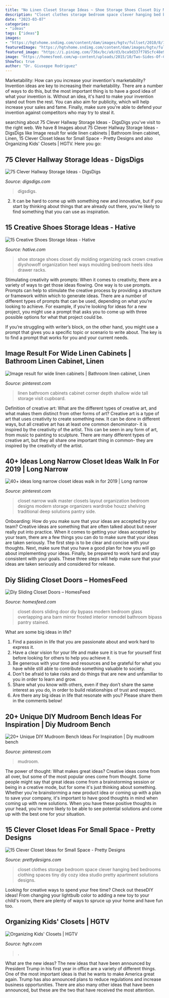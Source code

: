 ```yaml
---
title: "No Linen Closet Storage Ideas ~ Shoe Storage Shoes Closet Diy Molding Organizing Rack Crown Creative Diyshowoff Organization Heel Ways Moulding Bedroom Heels Idea Drawer Racks"
description: "Closet clothes storage bedroom space clever hanging bed bedrooms clothing spaces tiny diy cozy idea studio pretty apartment solutions designs"
date: "2023-03-07"
categories:
- "ideas"
tags: ["ideas"]
images:
- "https://hgtvhome.sndimg.com/content/dam/images/hgtv/fullset/2010/8/19/0/RMS_annehayes-modern-babys-closet_s3x4.jpg.rend.hgtvcom.616.822.suffix/1400948936471.jpeg"
featuredImage: "https://hgtvhome.sndimg.com/content/dam/images/hgtv/fullset/2010/8/19/0/RMS_annehayes-modern-babys-closet_s3x4.jpg.rend.hgtvcom.616.822.suffix/1400948936471.jpeg"
featured_image: "https://i.pinimg.com/736x/bc/a9/d3/bca9d337f785cfc48e9b3da4333152d2.jpg"
image: "https://homesfeed.com/wp-content/uploads/2015/10/Two-Sides-Of-Closet-Sliding-Door.jpg"
ShowToc: true
author: "Dr. Giuseppe Rodriguez"
---
```



Marketability: How can you increase your invention's marketability?
Invention ideas are key to increasing their marketability. There are a number of ways to do this, but the most important thing is to have a good idea of what your invention is. Without an idea, it's hard to make your invention stand out from the rest. You can also aim for publicity, which will help increase your sales and fame. Finally, make sure you're able to defend your invention against competitors who may try to steal it.

	

		
searching about 75 Clever Hallway Storage Ideas - DigsDigs you've visit to the right web. We have 8 Images about 75 Clever Hallway Storage Ideas - DigsDigs like Image result for wide linen cabinets | Bathroom linen cabinet, Linen, 15 Clever Closet Ideas for Small Space - Pretty Designs and also Organizing Kids&#039; Closets | HGTV. Here you go:
		
    
## 75 Clever Hallway Storage Ideas - DigsDigs

<img loading=lazy src="https://www.digsdigs.com/photos/2013/08/63-clever-hallway-storage-ideas-4.jpg" onerror="this.onerror=null;this.src='https://tse3.mm.bing.net/th?id=OIP.1j_WuQV-rPcM9g1aeBcmWAHaLH&amp;pid=15.1';" alt="75 Clever Hallway Storage Ideas - DigsDigs">

_Source: digsdigs.com_

>digsdigs. 

	

2. It can be hard to come up with something new and innovative, but if you start by thinking about things that are already out there, you're likely to find something that you can use as inspiration. 

    
## 15 Creative Shoes Storage Ideas - Hative

<img loading=lazy src="http://hative.com/wp-content/uploads/2014/11/shoes-storage-ideas/5-decorative-molding.jpg" onerror="this.onerror=null;this.src='https://tse2.mm.bing.net/th?id=OIP.TE0LJpjb0GXjk1cSIcfdTwHaLH&amp;pid=15.1';" alt="15 Creative Shoes Storage Ideas - Hative">

_Source: hative.com_

>shoe storage shoes closet diy molding organizing rack crown creative diyshowoff organization heel ways moulding bedroom heels idea drawer racks. 

	

Stimulating creativity with prompts:
When it comes to creativity, there are a variety of ways to get those ideas flowing. One way is to use prompts. Prompts can help to stimulate the creative process by providing a structure or framework within which to generate ideas.
There are a number of different types of prompts that can be used, depending on what you’re looking to achieve. For example, if you’re looking for ideas for a new project, you might use a prompt that asks you to come up with three possible options for what that project could be.

If you’re struggling with writer’s block, on the other hand, you might use a prompt that gives you a specific topic or scenario to write about. The key is to find a prompt that works for you and your current needs.

    
## Image Result For Wide Linen Cabinets | Bathroom Linen Cabinet, Linen

<img loading=lazy src="https://i.pinimg.com/736x/68/53/ad/6853ad7a056a8f48df2aae581cf50252.jpg" onerror="this.onerror=null;this.src='https://tse4.mm.bing.net/th?id=OIP.YeKV6NyQSfjDz9esWYMkpAHaLO&amp;pid=15.1';" alt="Image result for wide linen cabinets | Bathroom linen cabinet, Linen">

_Source: pinterest.com_

>linen bathroom cabinets cabinet corner depth shallow wide tall storage visit cupboard. 

	

Definition of creative art: What are the different types of creative art, and what makes them distinct from other forms of art?
Creative art is a type of art that uses creativity to create something new. It can be done in different ways, but all creative art has at least one common denominator- it is inspired by the creativity of the artist. This can be seen in any form of art, from music to painting to sculpture. There are many different types of creative art, but they all share one important thing in common- they are inspired by the creativity of the artist.

    
## 40+ Ideas Long Narrow Closet Ideas Walk In For 2019 | Long Narrow

<img loading=lazy src="https://i.pinimg.com/736x/b4/68/76/b468763edab648160dc79093ce5e1999.jpg" onerror="this.onerror=null;this.src='https://tse2.mm.bing.net/th?id=OIP.6SyZhBDlNtxWVdqjHrmLZwAAAA&amp;pid=15.1';" alt="40+ ideas long narrow closet ideas walk in for 2019 | Long narrow">

_Source: pinterest.com_

>closet narrow walk master closets layout organization bedroom designs modern storage organizers wardrobe houzz shelving traditional deep solutions pantry side. 

	

Onboarding: How do you make sure that your ideas are accepted by your team?
Creative ideas are something that are often talked about but never really put into practice. When it comes to getting your ideas accepted by your team, there are a few things you can do to make sure that your ideas are taken seriously. The first step is to be clear and concise with your thoughts. Next, make sure that you have a good plan for how you will go about implementing your ideas. Finally, be prepared to work hard and stay consistent with your goals. These three steps will help make sure that your ideas are taken seriously and considered for release.

    
## Diy Sliding Closet Doors – HomesFeed

<img loading=lazy src="https://homesfeed.com/wp-content/uploads/2015/10/Two-Sides-Of-Closet-Sliding-Door.jpg" onerror="this.onerror=null;this.src='https://tse1.mm.bing.net/th?id=OIP.yU9WspUoewVvWdGfQ83_sgHaKB&amp;pid=15.1';" alt="Diy Sliding Closet Doors – HomesFeed">

_Source: homesfeed.com_

>closet doors sliding door diy bypass modern bedroom glass overlapping ana barn mirror frosted interior remodel bathroom bipass pantry stained. 

	

What are some big ideas in life?
1. Find a passion in life that you are passionate about and work hard to express it.
2. Have a clear vision for your life and make sure it is true for yourself first before looking for others to help you achieve it.
3. Be generous with your time and resources and be grateful for what you have while still able to contribute something valuable to society.
4. Don't be afraid to take risks and do things that are new and unfamiliar to you in order to learn and grow.
5. Share what you know with others, even if they don’t share the same interest as you do, in order to build relationships of trust and respect. 
6. Are there any big ideas in life that resonate with you? Please share them in the comments below!

    
## 20+ Unique DIY Mudroom Bench Ideas For Inspiration | Diy Mudroom Bench

<img loading=lazy src="https://i.pinimg.com/736x/bc/a9/d3/bca9d337f785cfc48e9b3da4333152d2.jpg" onerror="this.onerror=null;this.src='https://tse2.mm.bing.net/th?id=OIP.nUS47yd_vMZ0bCSdnj_6gwHaJ3&amp;pid=15.1';" alt="20+ Unique DIY Mudroom Bench Ideas For Inspiration | Diy mudroom bench">

_Source: pinterest.com_

>mudroom. 

	

The power of thought: What makes great ideas?
Creative ideas come from all over, but some of the most popular ones come from thought. Some people might say that great ideas come from a brainstorming session or being in a creative mode, but for some it's just thinking about something. Whether you're brainstorming a new product idea or coming up with a plan to save your company, it's important to have good thoughts in mind when coming up with new solutions. When you have these positive thoughts in your head, you're more likely to be able to see potential solutions and come up with the best one for your situation.

    
## 15 Clever Closet Ideas For Small Space - Pretty Designs

<img loading=lazy src="https://www.prettydesigns.com/wp-content/uploads/2015/10/Clothes-Storage.jpg" onerror="this.onerror=null;this.src='https://tse1.mm.bing.net/th?id=OIP.1aTzA40VQhfVq9wn073BxQHaLF&amp;pid=15.1';" alt="15 Clever Closet Ideas for Small Space - Pretty Designs">

_Source: prettydesigns.com_

>closet clothes storage bedroom space clever hanging bed bedrooms clothing spaces tiny diy cozy idea studio pretty apartment solutions designs. 

	

Looking for creative ways to spend your free time? Check out theseDIY ideas! From changing your lightbulb color to adding a new toy to your child's room, there are plenty of ways to spruce up your home and have fun too.

    
## Organizing Kids&#039; Closets | HGTV

<img loading=lazy src="https://hgtvhome.sndimg.com/content/dam/images/hgtv/fullset/2010/8/19/0/RMS_annehayes-modern-babys-closet_s3x4.jpg.rend.hgtvcom.616.822.suffix/1400948936471.jpeg" onerror="this.onerror=null;this.src='https://tse4.mm.bing.net/th?id=OIP.032nEaTA3PlVSYLYY3g6ngHaJ4&amp;pid=15.1';" alt="Organizing Kids&#039; Closets | HGTV">

_Source: hgtv.com_

>. 

	

What are the new ideas?
The new ideas that have been announced by President Trump in his first year in office are a variety of different things. One of the most important ideas is that he wants to make America great again. Trump has also announced plans to reduce regulations and increase business opportunities. There are also many other ideas that have been announced, but these are the two that have received the most attention.

